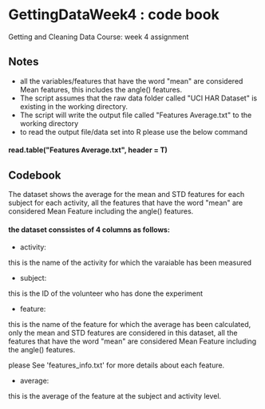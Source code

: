 # GettingDataWeek4 : code book
Getting and Cleaning Data Course: week 4 assignment 

## Notes
- all the variables/features that have the word "mean" are considered Mean features, this includes the angle() features.
- The script assumes that the raw data folder called "UCI HAR Dataset" is existing in the working directory.
- The script will write the output file called "Features Average.txt" to the working directory
- to read the output file/data set into R please use the below command

####    read.table("Features Average.txt", header = T)


## Codebook

The dataset shows the average for the mean and STD features for each subject for each activity, all the features that have the word "mean" are considered Mean Feature including the angle() features.

#### the dataset conssistes of 4 columns as follows:

- activity:

this is the name of the activity for which the varaiable has been measured

- subject:

this is the ID of the volunteer who has done the experiment

- feature:

this is the name of the feature for which the average has been calculated, only the mean and STD features are considered in this dataset, all the features that have the word "mean" are considered Mean Feature including the angle() features.

please See 'features_info.txt' for more details about each feature.

- average:

this is the average of the feature at the subject and activity level.

